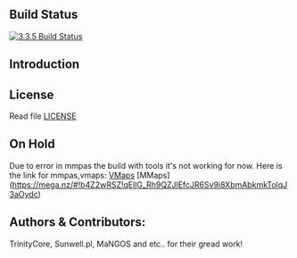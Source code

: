 ## Build Status

[![3.3.5 Build Status](https://travis-ci.org/ReinsCoreWotlk/Core.svg?branch=master)](https://travis-ci.org/ReinsCoreWotlk/Core)

## Introduction

## License

Read file [LICENSE](LICENSE)

## On Hold

Due to error in mmpas the build with tools it's not working for now.
Here is the link for mmpas,vmaps: [VMaps](https://mega.nz/#!D5wnEKRL!KE4ra8DtKYfeorEXsQ4jEoxkLVMRmjtltieCUceKmQs) [MMaps] (https://mega.nz/#!b4Z2wRSZ!qEllG_Rh9QZJlEfcJR6Sv9i8XbmAbkmkTolqJ3aOydc)


## Authors &amp; Contributors:

TrinityCore, Sunwell.pl, MaNGOS and etc.. for their gread work!